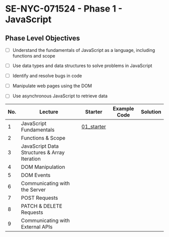 # SE-NYC-071524 - Phase 1 - JavaScript
## Phase Level Objectives
- [ ] Understand the fundamentals of JavaScript as a language, including functions and scope
- [ ] Use data types and data structures to solve problems in JavaScript
- [ ] Identify and resolve bugs in code
- [ ] Manipulate web pages using the DOM
- [ ] Use asynchronous JavaScript to retrieve data


|No. | Lecture                          | Starter 	| Example Code 	| Solution 	|
|----|------------------------------	|:-----:	|--------	|---------	|
|1 | JavaScript Fundamentals                      |[01_starter](https://github.com/RikkuX491/SE-NYC-071524-Phase-1/tree/01_starter)|||
|2 | Functions & Scope                	          ||||
|3 | JavaScript Data Structures & Array Iteration ||||
|4 | DOM Manipulation                 	          ||||
|5 | DOM Events                       	          ||||
|6 | Communicating with the Server    	          ||||
|7 | POST Requests                    	          ||||
|8 | PATCH & DELETE Requests          	          ||||
|9 | Communicating with External APIs 	          ||||